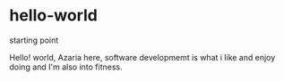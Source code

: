 # hello-world
starting point

Hello! world,
Azaria here, software developmemt is what i like and enjoy doing and I'm also into fitness.
